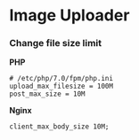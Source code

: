 # Image Uploader


### Change file size limit

**PHP**

```
# /etc/php/7.0/fpm/php.ini
upload_max_filesize = 100M
post_max_size = 10M
```

**Nginx**

```
client_max_body_size 10M;
```
